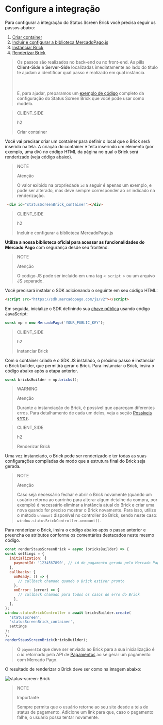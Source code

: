 # Configure a integração  

Para configurar a integração do Status Screen Brick você precisa seguir os passos abaixo:

1. [Criar container](#bookmark_criar_container)
2. [Incluir e configurar a biblioteca MercadoPago.js](#bookmark_incluir_e_configurar_a_biblioteca_mercadopago.js)
3. [Instanciar Brick](#bookmark_instanciar_brick)
4. [Renderizar Brick](#bookmark_renderizar_brick)

> Os passos são realizados no back-end ou no front-end. As pills **Client-Side** e **Server-Side** localizadas imediatamente ao lado do título te ajudam a identificar qual passo é realizado em qual instância. <br/></br>
> <br/></br>
> E, para ajudar, preparamos um [exemplo de código](/developers/pt/docs/checkout-bricks/status-screen-brick/code-example) completo da configuração do Status Screen Brick que você pode usar como modelo.

> CLIENT_SIDE
>
> h2
>
> Criar container

Você vai precisar criar um container para definir o local que o Brick será inserido na tela. A criação do container é feita inserindo um elemento (por exemplo, uma div) no código HTML da página no qual o Brick será renderizado (veja código abaixo). 

> NOTE
>
> Atenção
>
> O valor exibido na propriedade `id` a seguir é apenas um exemplo, e pode ser alterado, mas deve sempre corresponder ao `id` indicado na renderização.

```html
 <div id="statusScreenBrick_container"></div>
```

> CLIENT_SIDE
>
> h2
>
> Incluir e configurar a biblioteca MercadoPago.js

**Utilize a nossa biblioteca oficial para acessar as funcionalidades do Mercado Pago** com segurança desde seu frontend.

> NOTE
>
> Atenção
>
> O codigo JS pode ser incluido em uma tag `< script >` ou um arquivo JS separado.

Você precisará instalar o SDK adicionando o seguinte em seu código HTML:

```html
<script src="https://sdk.mercadopago.com/js/v2"></script>
```

Em seguida, inicialize o SDK definindo sua [chave pública](/developers/pt/guides/additional-content/credentials/credentials) usando código JavaScript:

```javascript
const mp = new MercadoPago('YOUR_PUBLIC_KEY');
```
> CLIENT_SIDE
>
> h2
>
> Instanciar Brick

Com o container criado e o SDK JS instalado, o próximo passo é instanciar o Brick builder, que permitirá gerar o Brick. Para instanciar o Brick, insira o código abaixo após a etapa anterior. 

```javascript
const bricksBuilder = mp.bricks();
```

> WARNING
>
> Atenção
>
> Durante a instanciação do Brick, é possível que apareçam diferentes erros. Para detalhamento de cada um deles, veja a seção [Possíveis erros](/developers/pt/docs/checkout-bricks/additional-content/possible-errors).

> CLIENT_SIDE
>
> h2
>
> Renderizar Brick

Uma vez instanciado, o Brick pode ser renderizado e ter todas as suas configurações compiladas de modo que a estrutura final do Brick seja gerada.

> NOTE
>
> Atenção
>
> Caso seja necessário fechar e abrir o Brick novamente (quando um usuário retorna ao carrinho para alterar algum detalhe da compra, por exemplo) é necessário eliminar a instância atual do Brick e criar uma nova quando for preciso mostrar o Brick novamente.
> Para isso, utilize o método `unmount` disponível no controller do Brick, sendo neste caso: `window.statusBrickController.unmount()`.

Para renderizar o Brick, insira o código abaixo após o passo anterior e preencha os atributos conforme os comentários destacados neste mesmo código.

```javascript
const renderStausScreenBrick = async (bricksBuilder) => {
const settings = {
  initialization: {
    paymentId: '1234567890', // id de pagamento gerado pelo Mercado Pago
  },
  callbacks: {
    onReady: () => {
      // callback chamado quando o Brick estiver pronto
    },
    onError: (error) => {
      // callback chamado para todos os casos de erro do Brick
    },
  },
};
window.statusBrickController = await bricksBuilder.create(
  'statusScreen',
  'statusScreenBrick_container',
  settings
);
};
renderStausScreenBrick(bricksBuilder);
```

> O `paymentId` que deve ser enviado ao Brick para a sua inicialização é o id retornado pela API de [Pagamentos](/developers/pt/reference/payments/_payments/post) ao se gerar um pagamento com Mercado Pago.

O resultado de renderizar o Brick deve ser como na imagem abaixo:

![status-screen-Brick](checkout-bricks/status-screen-brick-pt.jpg)

> NOTE
>
> Importante
>
>  Sempre permita que o usuário retorne ao seu site desde a tela de status de pagamento. Adicione um link para que, caso o pagamento falhe, o usuário possa tentar novamente.